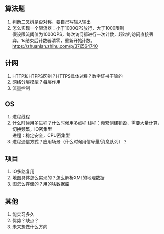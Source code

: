 ## 算法题
 1. 判断二叉树是否对称，要自己写输入输出
 2. 怎么实现一个限流器：小于1000QPS放行，大于1000限制  
  假设限流阈值为1000QPS，每次访问都进行一次计数，超过的访问直接丢弃。1s结束后计数器清零，重新开始计数。  
  https://zhuanlan.zhihu.com/p/376564740

## 计网
 1. HTTP和HTPPS区别？HTTPS具体过程？数字证书干嘛的
 2. 网络分层模型？每层作用
 3. 流量控制

## OS
 1. 进程线程
 2. 什么时候用多进程？什么时候用多线程
   线程：频繁创建销毁，需要大量计算，切换频繁，IO密集型  
   进程：稳定安全，CPU密集型
 4. 进程通信方式？应用场景（什么时候用信号量/消息队列）？

## 项目
 1. IO多路复用
 2. 地图具体怎么实现的？怎么解析XML的地理数据
 3. 图怎么存储的？用的啥数据库

## 其他
 1. 能实习多久
 2. 优势？缺点？
 3. 未来想做什么方向
